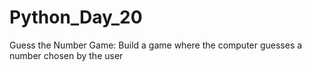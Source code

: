 # Python_Day_20
Guess the Number Game: Build a game where the computer guesses a number chosen by the user
